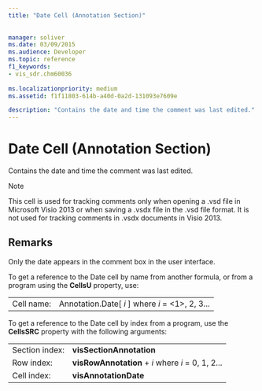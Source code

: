 ```yaml
---
title: "Date Cell (Annotation Section)"
 
 
manager: soliver
ms.date: 03/09/2015
ms.audience: Developer
ms.topic: reference
f1_keywords:
- vis_sdr.chm60036
 
ms.localizationpriority: medium
ms.assetid: f1f11803-614b-a40d-0a2d-131093e7609e

description: "Contains the date and time the comment was last edited."
---
```


# Date Cell (Annotation Section)

Contains the date and time the comment was last edited. 
  
> [!NOTE]
> This cell is used for tracking comments only when opening a .vsd file in Microsoft Visio 2013 or when saving a .vsdx file in the .vsd file format. It is not used for tracking comments in .vsdx documents in Visio 2013. 
  
## Remarks

Only the date appears in the comment box in the user interface.
  
To get a reference to the Date cell by name from another formula, or from a program using the **CellsU** property, use: 
  
|||
|:-----|:-----|
| Cell name:  <br/> | Annotation.Date[  *i*  ]            where  *i*  = <1>, 2, 3...  <br/> |
   
To get a reference to the Date cell by index from a program, use the **CellsSRC** property with the following arguments: 
  
|||
|:-----|:-----|
| Section index:  <br/> |**visSectionAnnotation** <br/> |
| Row index:  <br/> |**visRowAnnotation** +  *i*            where  *i*  = 0, 1, 2...  <br/> |
| Cell index:  <br/> |**visAnnotationDate** <br/> |
   

